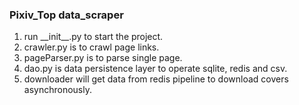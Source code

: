 ### Pixiv_Top data_scraper
1. run \_\_init__.py to start the project.
2. crawler.py is to crawl page links.
3. pageParser.py is to parse single page.
4. dao.py is data persistence layer to operate sqlite, redis and csv.
5. downloader will get data from redis pipeline to download covers asynchronously.
